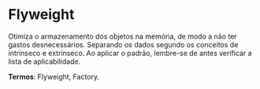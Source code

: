 
# Flyweight

Otimiza o armazenamento dos objetos na memória, de modo a não ter gastos desnecessários. Separando os dados segundo os conceitos de intrínseco e extrínseco. Ao aplicar o padrão, lembre-se de antes verificar a lista de aplicabilidade.

**Termos**: Flyweight, Factory.


